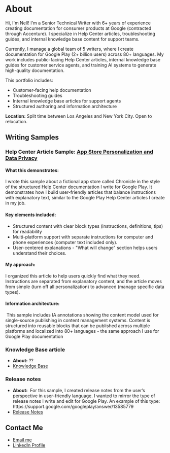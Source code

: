 # About
Hi, I'm Nell! I'm a Senior Technical Writer with 6+ years of experience creating documentation for consumer products at Google (contracted through Accenture). I specialize in Help Center articles, troubleshooting guides, and internal knowledge base content for support teams.

Currently, I manage a global team of 5 writers, where I create documentation for Google Play (2+ billion users) across 80+ languages. My work includes public-facing Help Center articles, internal knowledge base guides for customer service agents, and training AI systems to generate high-quality documentation.

This portfolio includes:
- Customer-facing help documentation
- Troubleshooting guides
- Internal knowledge base articles for support agents
- Structured authoring and information architecture

<b>Location:</b> Split time between Los Angeles and New York City. Open to relocation.

<H2>Writing Samples</H2>

<h3>Help Center Article Sample: <a href="https://github.com/nellcgram/nellcgram.github.io/blob/main/Help%20Center%20article%20%5BGram%20Sample%5D.pdf" target="_blank">App Store Personalization and Data Privacy</a></h3>

<h4><b>What this demonstrates:</b></h4>
<p>I wrote this sample about a fictional app store called Chronicle in the style of the structured Help Center documentation I write for Google Play. It demonstrates how I build user-friendly articles that balance instructions with explanatory text, similar to the Google Play Help Center articles I create in my job.</p>

<h4><b>Key elements included:</b></h4>
<ul><li>Structured content with clear block types (instructions, definitions, tips) for readability</li>
<li>Multi-platform support with separate instructions for computer and phone experiences (computer text included only).</li>
<li>User-centered explanations - "What will change" section helps users understand their choices.</li></ul>

<h4><b>My approach:</b></h4>
I organized this article to help users quickly find what they need. Instructions are separated from explanatory content, and the article moves from simple (turn off all personalization) to advanced (manage specific data types). 

<h4><b>Information architecture:</b></h4>  This sample includes IA annotations showing the content model used for single-source publishing in content management systems. Content is structured into reusable blocks that can be published across multiple platforms and localized into 80+ languages - the same approach I use for Google Play documentation

<h3>Knowledge Base article</h3>
<ul>
  <li><b>About:</b> ??</li>
<li><a href="??" target="_blank">Knowledge Base</a></li>
</ul>

<h3>Release notes</h3>
<ul>
  <li><b>About:</b>  For this sample, I created release notes from the user’s perspective in user-friendly language. I wanted to mirror the type of release notes I write and edit for Google Play. An example of this type: https://support.google.com/googleplay/answer/13585779</li>
<li><a href="https://github.com/nellcgram/nellcgram.github.io/blob/main/Release%20Notes%20eReader%20App%20%5BGram%20Sample%5D.pdf" target="_blank">Release Notes</a></li>
</ul>

<H2> Contact Me</H2>
 <ul>
  <li><a href="mailto:nellcgram@gmail.com">Email me</a></li>
<li><a href="https://www.linkedin.com/in/nellgram" target="_blank">LinkedIn Profile</a></li>
</ul>
